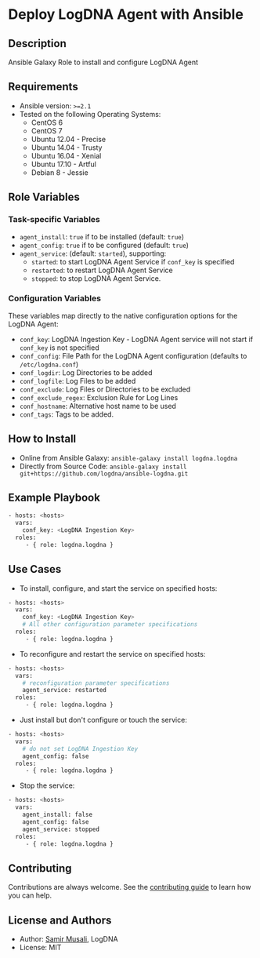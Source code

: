# Deploy LogDNA Agent with Ansible

## Description
Ansible Galaxy Role to install and configure LogDNA Agent

## Requirements
* Ansible version: `>=2.1`
* Tested on the following Operating Systems:
    * CentOS 6
    * CentOS 7
    * Ubuntu 12.04 - Precise
    * Ubuntu 14.04 - Trusty
    * Ubuntu 16.04 - Xenial
    * Ubuntu 17.10 - Artful
    * Debian 8 - Jessie

## Role Variables
### Task-specific Variables
* `agent_install`: `true` if to be installed (default: `true`)
* `agent_config`: `true` if to be configured (default: `true`)
* `agent_service`: (default: `started`), supporting:
    * `started`: to start LogDNA Agent Service if `conf_key` is specified
    * `restarted`: to restart LogDNA Agent Service
    * `stopped`: to stop LogDNA Agent Service.

### Configuration Variables
These variables map directly to the native configuration options for the LogDNA Agent:
* `conf_key`: LogDNA Ingestion Key - LogDNA Agent service will not start if `conf_key` is not specified
* `conf_config`: File Path for the LogDNA Agent configuration (defaults to `/etc/logdna.conf`)
* `conf_logdir`: Log Directories to be added
* `conf_logfile`: Log Files to be added
* `conf_exclude`: Log Files or Directories to be excluded
* `conf_exclude_regex`: Exclusion Rule for Log Lines
* `conf_hostname`: Alternative host name to be used
* `conf_tags`: Tags to be added.

## How to Install
* Online from Ansible Galaxy: `ansible-galaxy install logdna.logdna`
* Directly from Source Code: `ansible-galaxy install git+https://github.com/logdna/ansible-logdna.git`

## Example Playbook
```bash
- hosts: <hosts>
  vars:
    conf_key: <LogDNA Ingestion Key>
  roles:
     - { role: logdna.logdna }
```

## Use Cases
* To install, configure, and start the service on specified hosts:
```bash
- hosts: <hosts>
  vars:
    conf_key: <LogDNA Ingestion Key>
    # All other configuration parameter specifications
  roles:
     - { role: logdna.logdna }
```
* To reconfigure and restart the service on specified hosts:
```bash
- hosts: <hosts>
  vars:
    # reconfiguration parameter specifications
    agent_service: restarted
  roles:
     - { role: logdna.logdna }
```
* Just install but don't configure or touch the service:
```bash
- hosts: <hosts>
  vars:
    # do not set LogDNA Ingestion Key
    agent_config: false
  roles:
     - { role: logdna.logdna }
```
* Stop the service:
```bash
- hosts: <hosts>
  vars:
    agent_install: false
    agent_config: false
    agent_service: stopped
  roles:
     - { role: logdna.logdna }
```

## Contributing

Contributions are always welcome. See the [contributing guide](https://github.com/logdna/ansible-logdna/blob/master/CONTRIBUTING.md) to learn how you can help.

## License and Authors

* Author: [Samir Musali](https://github.com/ldsamir), LogDNA
* License: MIT
